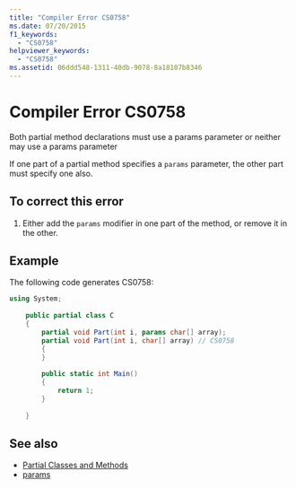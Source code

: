 ```yaml
---
title: "Compiler Error CS0758"
ms.date: 07/20/2015
f1_keywords: 
  - "CS0758"
helpviewer_keywords: 
  - "CS0758"
ms.assetid: 06ddd548-1311-40db-9078-8a18107b8346
---
```

# Compiler Error CS0758
Both partial method declarations must use a params parameter or neither may use a params parameter  
  
 If one part of a partial method specifies a `params` parameter, the other part must specify one also.  
  
## To correct this error  
  
1. Either add the `params` modifier in one part of the method, or remove it in the other.  
  
## Example  
 The following code generates CS0758:  
  
```csharp  
using System;  
  
    public partial class C  
    {  
        partial void Part(int i, params char[] array);  
        partial void Part(int i, char[] array) // CS0758  
        {  
        }  
  
        public static int Main()  
        {  
            return 1;  
        }  
  
    }  
```  
  
## See also

- [Partial Classes and Methods](../../csharp/programming-guide/classes-and-structs/partial-classes-and-methods.md)
- [params](../../csharp/language-reference/keywords/params.md)
